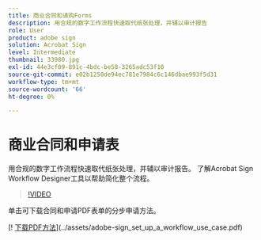 ```yaml
---
title: 商业合同和请购Forms
description: 用合规的数字工作流程快速取代纸张处理，并辅以审计报告
role: User
product: adobe sign
solution: Acrobat Sign
level: Intermediate
thumbnail: 33980.jpg
exl-id: 44e3cf09-891c-4bdc-be58-3265adc53f10
source-git-commit: e02b1250de94ec781e7984c6c146dbae993f5d31
workflow-type: tm+mt
source-wordcount: '66'
ht-degree: 0%

---
```


# 商业合同和申请表

用合规的数字工作流程快速取代纸张处理，并辅以审计报告。 了解Acrobat Sign Workflow Designer工具以帮助简化整个流程。

>[!VIDEO](https://video.tv.adobe.com/v/33980?hidetitle=true)

单击可下载合同和申请PDF表单的分步申请方法。

[! [下载PDF方法](../assets/acrobat_PDF_96.png)](../assets/adobe-sign_set_up_a_workflow_use_case.pdf)
